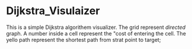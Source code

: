 # Dijkstra_Visulaizer
This is a simple Dijkstra algorithem visualizer.
The grid represent *directed* graph.
A number inside a cell represent the "cost of entering the cell.
The yello path represent the shortest path from strat point to target;
